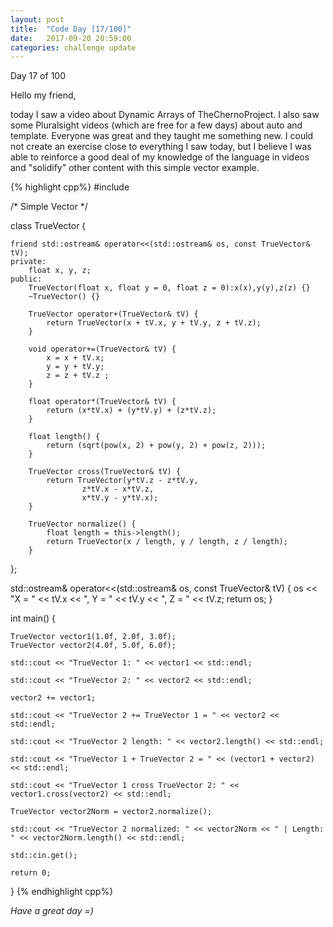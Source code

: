 ```yaml
---
layout: post
title:  "Code Day [17/100]"
date:   2017-09-20 20:59:00
categories: challenge update
---
```


Day 17 of 100

Hello my friend,

today I saw a video about Dynamic Arrays of TheChernoProject. I also saw some Pluralsight videos (which are free for a few days) about auto and template. Everyone was great and they taught me something new. I could not create an exercise close to everything I saw today, but I believe I was able to reinforce a good deal of my knowledge of the language in videos and "solidify" other content with this simple vector example.

{% highlight cpp%}
#include <iostream>

/*
	Simple Vector
*/

class TrueVector {

	friend std::ostream& operator<<(std::ostream& os, const TrueVector& tV);
	private:
		float x, y, z;
	public:
		TrueVector(float x, float y = 0, float z = 0):x(x),y(y),z(z) {}
		~TrueVector() {}

		TrueVector operator+(TrueVector& tV) {
			return TrueVector(x + tV.x, y + tV.y, z + tV.z);
		}

		void operator+=(TrueVector& tV) {
			x = x + tV.x;
			y = y + tV.y;
			z = z + tV.z ;
		}

		float operator*(TrueVector& tV) {
			return (x*tV.x) + (y*tV.y) + (z*tV.z);
		}

		float length() {
			return (sqrt(pow(x, 2) + pow(y, 2) + pow(z, 2)));
		}
		
		TrueVector cross(TrueVector& tV) {
			return TrueVector(y*tV.z - z*tV.y,
					z*tV.x - x*tV.z,
					x*tV.y - y*tV.x);
		}

		TrueVector normalize() {
			float length = this->length();
			return TrueVector(x / length, y / length, z / length);
		}

};

std::ostream& operator<<(std::ostream& os, const TrueVector& tV) {
	os << "X = " << tV.x << ", Y = " << tV.y << ", Z = " << tV.z;
	return os;
}


int main() {

	TrueVector vector1(1.0f, 2.0f, 3.0f);
	TrueVector vector2(4.0f, 5.0f, 6.0f);

	std::cout << "TrueVector 1: " << vector1 << std::endl;

	std::cout << "TrueVector 2: " << vector2 << std::endl;

	vector2 += vector1;

	std::cout << "TrueVector 2 += TrueVector 1 = " << vector2 << std::endl;

	std::cout << "TrueVector 2 length: " << vector2.length() << std::endl;

	std::cout << "TrueVector 1 + TrueVector 2 = " << (vector1 + vector2) << std::endl;

	std::cout << "TrueVector 1 cross TrueVector 2: " << vector1.cross(vector2) << std::endl;

	TrueVector vector2Norm = vector2.normalize();

	std::cout << "TrueVector 2 normalized: " << vector2Norm << " | Length: " << vector2Norm.length() << std::endl;

	std::cin.get();

	return 0;
}
{% endhighlight cpp%}


_Have a great day =)_